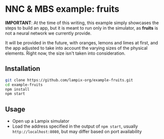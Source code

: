 # NNC & MBS example: fruits

**IMPORTANT**: At the time of this writing, this example simply showcases the steps to build an app, but it is meant to run only in the simulator, as **fruits** is not a neural network we currently provide. 

It will be provided in the future, with oranges, lemons and limes at first, and the app adjusted to take into account the varying sizes of the physical elements. Right now, the size isn't taken into consideration.

## Installation

```sh
git clone https://github.com/lampix-org/example-fruits.git
cd example-fruits
npm install
npm start
```

## Usage

* Open up a Lampix simulator
* Load the address specified in the output of `npm start`, usually `http://localhost:8080`, but may differ based on port availability
